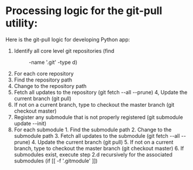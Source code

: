 # Processing logic for the git-pull utility:


Here is the git-pull logic for developing Python app:

1. Identify all core level git repositories
        (find <dir> -name '.git' -type d)
2. For each core repository
  1. Find the repository path
  2. Change to the repository path
  3. Fetch all updates to the repository
            (git fetch --all --prune)
  4, Update the current branch
            (git pull)
  5. If not on a current branch, type to checkout the master branch
            (git checkout master)
  6. Register any submodule that is not properly registered
            (git submodule update --init)
  7. For each submodule
    1. Find the submodule path
    2. Change to the submodule path
    3. Fetch all updates to the submodule
                (git fetch --all --prune)
    4. Update the current branch
                (git pull)
    5. If not on a current branch, type to checkout the master branch
                (git checkout master)
    6. If submodules exist, execute step 2.d recursively for the associated submodules
                (if [[ -f '.gitmodule' ]])
